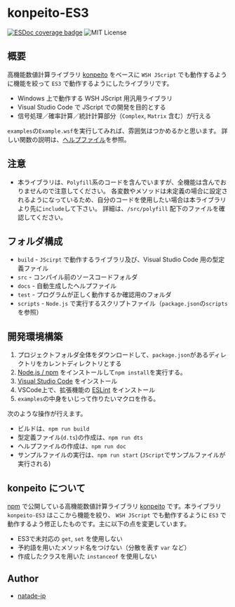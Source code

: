 # konpeito-ES3

[![ESDoc coverage badge](https://natade-jp.github.io/konpeito-ES3/badge.svg)](https://natade-jp.github.io/konpeito-ES3/)
![MIT License](https://img.shields.io/badge/license-MIT-blue.svg?style=flat)

## 概要

高機能数値計算ライブラリ [konpeito](https://github.com/natade-jp/konpeito) をベースに `WSH JScript` でも動作するように機能を絞って `ES3` で動作するようにしたライブラリです。

- Windows 上で動作する WSH JScript 用汎用ライブラリ
- Visual Studio Code で JScript での開発を目的とする
- 信号処理／確率計算／統計計算部分（`Complex`, `Matrix` 含む）が行える

`examples`の`Example.wsf`を実行してみれば、雰囲気はつかめるかと思います。
詳しい関数の説明は、[ヘルプファイル](https://natade-jp.github.io/konpeito-ES3/)を参照。

## 注意

- 本ライブラリは、`Polyfill`系のコードを含んでいますが、全機能は含んでおりませんので注意してください。
各変数やメソッドは未定義の場合に設定されるようになっているため、自分のコードを使用したい場合は本ライブラリより先に`include`して下さい。
詳細は、`/src/polyfill` 配下のファイルを確認してください。

## フォルダ構成

- `build` - `JScirpt` で動作するライブラリ及び、Visual Studio Code 用の型定義ファイル
- `src` - コンパイル前のソースコードフォルダ
- `docs` - 自動生成したヘルプファイル
- `test` - プログラムが正しく動作するか確認用のフォルダ
- `scripts` - `Node.js` で実行するスクリプトファイル（`package.json`の`scripts`を参照）

## 開発環境構築

1. プロジェクトフォルダ全体をダウンロードして、`package.json`があるディレクトリをカレントディレクトリとする
2. [Node.js / npm](https://nodejs.org/ja/) をインストールして`npm install`を実行する。
3. [Visual Studio Code](https://code.visualstudio.com/) をインストール
4. VSCode上で、拡張機能の [ESLint](https://marketplace.visualstudio.com/items?itemName=dbaeumer.vscode-eslint) をインストール
5. `examples`の中身をいじって作りたいマクロを作る。

次のような操作が行えます。

- ビルドは、`npm run build`
- 型定義ファイル(`d.ts`)の作成は、`npm run dts`
- ヘルプファイルの作成は、`npm run doc`
- サンプルファイルの実行は、`npm run start` (`JScript`でサンプルファイルが実行される)

## konpeito について

[npm](https://www.npmjs.com/package/konpeito) で公開している高機能数値計算ライブラリ [konpeito](https://github.com/natade-jp/konpeito) です。本ライブラリ `konpeito-ES3` はここから機能を絞り、 `WSH JScript` でも動作するように `ES3` で動作するよう修正したものです。主に以下の点を変更しています。

- ES3で未対応の `get`, `set` を使用しない
- 予約語を用いたメソッド名をつけない（分散を表す `var` など）
- 作成したクラスを用いた `instanceof` を使用しない

## Author

- [natade-jp](https://github.com/natade-jp/)
